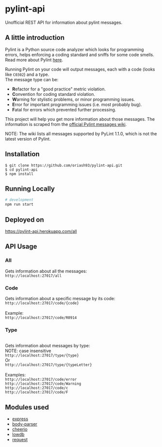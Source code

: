 # pylint-api
Unofficial REST API for information about pylint messages.

## A little introduction

Pylint is a Python source code analyzer which looks for programming errors, helps enforcing a coding standard and sniffs for some code smells.
Read more about Pylint [here](https://github.com/PyCQA/pylint).

Running Pylint on your code will output messages, each with a code (looks like <code>C0302</code>) and a type.
<br>The message type can be:
<br>

* **R**efactor for a "good practice" metric violation.
* **C**onvention for coding standard violation.
* **W**arning for stylistic problems, or minor programming issues.
* **E**rror for important programming issues (i.e. most probably bug).
* **F**atal for errors which prevented further processing.

This project will help you get more information about those messages.
The information is scraped from the [official Pylint messages wiki](http://pylint-messages.wikidot.com).

NOTE: The wiki lists all messages supported by PyLint 1.1.0, which is not the latest version of Pylint.

## Installation
```
$ git clone https://github.com/oriash93/pylint-api.git
$ cd pylint-api
$ npm install
```

## Running Locally
```sh
# development
npm run start
```

## Deployed on
https://pylint-api.herokuapp.com/all

## API Usage
### All
Gets information about all the messages:
<br><code>http://localhost:27017/all</code>

### Code
Gets information about a specific message by its code:
<br><code>http://localhost:27017/code/{code}</code>
<br>
<br>Example:
<br><code>http://localhost:27017/code/R0914</code>

### Type
<br>Gets information about messages by type:
<br>NOTE: case insensitive
<br><code>http://localhost:27017/type/{type}</code>
<br>Or
<br><code>http://localhost:27017/type/{typeLetter}</code>
<br>
<br>Examples:
<br><code>http://localhost:27017/code/error</code>
<br><code>http://localhost:27017/code/Warning</code>
<br><code>http://localhost:27017/code/c</code>
<br><code>http://localhost:27017/code/F</code>

## Modules used
* [express](https://www.npmjs.com/package/express)
* [body-parser](https://www.npmjs.com/package/body-parser)
* [cheerio](https://www.npmjs.com/package/cheerio)
* [lowdb](https://www.npmjs.com/package/lowdb)
* [request](https://www.npmjs.com/package/request)

